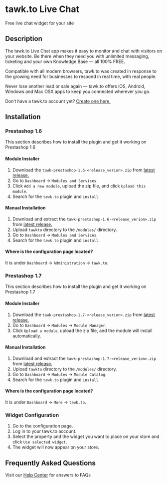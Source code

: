 # tawk.to Live Chat

Free live chat widget for your site

## Description

The tawk.to Live Chat app makes it easy to monitor and chat with visitors on your website. Be there when they need you with unlimited messaging, ticketing and your own Knowledge Base — all 100% FREE.

Compatible with all modern browsers, tawk.to was created in response to the growing need for businesses to respond in real time, with real people.

Never lose another lead or sale again — tawk.to offers iOS, Android, Windows and Mac OSX apps to keep you connected wherever you go.

Don’t have a tawk.to account yet? [Create one here.](https://www.tawk.to/?utm_source=prestashop&utm_medium=link&utm_campaign=signup)

## Installation

### Prestashop 1.6
This section describes how to install the plugin and get it working on Prestashop 1.6

#### Module Installer
1. Download the `tawk-prestashop-1.6-<release_verion>.zip` from [latest release.](https://github.com/tawk/tawk-prestashop/releases)
2. Go to `Dashboard` -> `Modules and Services`.
3. Click `Add a new module`, upload the zip file, and click `Upload this module`.
4. Search for the `tawk.to` plugin and `install`.

#### Manual Installation
1. Download and extract the `tawk-prestashop-1.6-<release_verion>.zip` from [latest release.](https://github.com/tawk/tawk-prestashop/releases)
2. Upload `tawkto` directory to the `/modules/` directory.
3. Go to `Dashboard` -> `Modules and Services`.
4. Search for the `tawk.to` plugin and `install`.

#### Where is the configuration page located?
It is under `Dashboard` -> `Administration` -> `tawk.to`.

### Prestashop 1.7
This section describes how to install the plugin and get it working on Prestashop 1.7

#### Module Installer
1. Download the `tawk-prestashop-1.7-<release_verion>.zip` from [latest release.](https://github.com/tawk/tawk-prestashop/releases)
2. Go to `Dashboard` -> `Modules` -> `Module Manager`.
3. Click `Upload a module`, upload the zip file, and the module will install automatically.

#### Manual Installation
1. Download and extract the `tawk-prestashop-1.7-<release_verion>.zip` from [latest release.](https://github.com/tawk/tawk-prestashop/releases)
2. Upload `tawkto` directory to the `/modules/` directory.
3. Go to `Dashboard` -> `Modules` -> `Module Catalog`.
4. Search for the `tawk.to` plugin and `install`.

#### Where is the configuration page located?
It is under `Dashboard` -> `More` -> `tawk.to`.

### Widget Configuration
1. Go to the configuration page.
2. Log in to your tawk.to account.
3. Select the property and the widget you want to place on your store and click `Use selected widget`.
4. The widget will now appear on your store.

## Frequently Asked Questions
Visit our [Help Center](https://help.tawk.to/) for answers to FAQs
